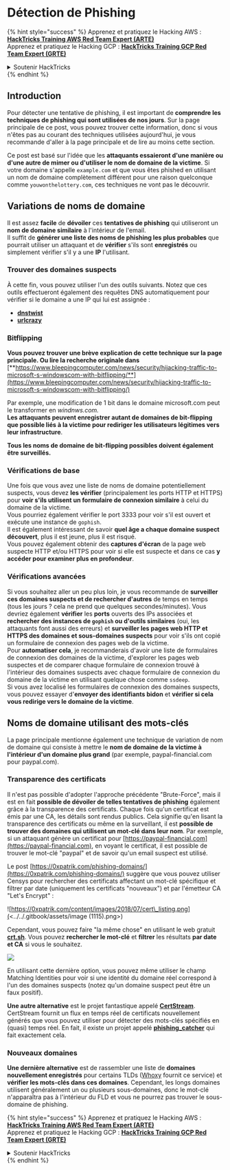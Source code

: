 # Détection de Phishing

{% hint style="success" %}
Apprenez et pratiquez le Hacking AWS :<img src="/.gitbook/assets/arte.png" alt="" data-size="line">[**HackTricks Training AWS Red Team Expert (ARTE)**](https://training.hacktricks.xyz/courses/arte)<img src="/.gitbook/assets/arte.png" alt="" data-size="line">\
Apprenez et pratiquez le Hacking GCP : <img src="/.gitbook/assets/grte.png" alt="" data-size="line">[**HackTricks Training GCP Red Team Expert (GRTE)**<img src="/.gitbook/assets/grte.png" alt="" data-size="line">](https://training.hacktricks.xyz/courses/grte)

<details>

<summary>Soutenir HackTricks</summary>

* Consultez les [**plans d'abonnement**](https://github.com/sponsors/carlospolop) !
* **Rejoignez le** 💬 [**groupe Discord**](https://discord.gg/hRep4RUj7f) ou le [**groupe telegram**](https://t.me/peass) ou **suivez-nous sur** **Twitter** 🐦 [**@hacktricks\_live**](https://twitter.com/hacktricks\_live)**.**
* **Partagez des astuces de hacking en soumettant des PR aux** [**HackTricks**](https://github.com/carlospolop/hacktricks) et [**HackTricks Cloud**](https://github.com/carlospolop/hacktricks-cloud) dépôts github.

</details>
{% endhint %}

## Introduction

Pour détecter une tentative de phishing, il est important de **comprendre les techniques de phishing qui sont utilisées de nos jours**. Sur la page principale de ce post, vous pouvez trouver cette information, donc si vous n'êtes pas au courant des techniques utilisées aujourd'hui, je vous recommande d'aller à la page principale et de lire au moins cette section.

Ce post est basé sur l'idée que les **attaquants essaieront d'une manière ou d'une autre de mimer ou d'utiliser le nom de domaine de la victime**. Si votre domaine s'appelle `example.com` et que vous êtes phished en utilisant un nom de domaine complètement différent pour une raison quelconque comme `youwonthelottery.com`, ces techniques ne vont pas le découvrir.

## Variations de noms de domaine

Il est assez **facile** de **dévoiler** ces **tentatives de phishing** qui utiliseront un **nom de domaine similaire** à l'intérieur de l'email.\
Il suffit de **générer une liste des noms de phishing les plus probables** que pourrait utiliser un attaquant et de **vérifier** s'ils sont **enregistrés** ou simplement vérifier s'il y a une **IP** l'utilisant.

### Trouver des domaines suspects

À cette fin, vous pouvez utiliser l'un des outils suivants. Notez que ces outils effectueront également des requêtes DNS automatiquement pour vérifier si le domaine a une IP qui lui est assignée :

* [**dnstwist**](https://github.com/elceef/dnstwist)
* [**urlcrazy**](https://github.com/urbanadventurer/urlcrazy)

### Bitflipping

**Vous pouvez trouver une brève explication de cette technique sur la page principale. Ou lire la recherche originale dans** [**https://www.bleepingcomputer.com/news/security/hijacking-traffic-to-microsoft-s-windowscom-with-bitflipping/**](https://www.bleepingcomputer.com/news/security/hijacking-traffic-to-microsoft-s-windowscom-with-bitflipping/)

Par exemple, une modification de 1 bit dans le domaine microsoft.com peut le transformer en _windnws.com._\
**Les attaquants peuvent enregistrer autant de domaines de bit-flipping que possible liés à la victime pour rediriger les utilisateurs légitimes vers leur infrastructure**.

**Tous les noms de domaine de bit-flipping possibles doivent également être surveillés.**

### Vérifications de base

Une fois que vous avez une liste de noms de domaine potentiellement suspects, vous devez **les vérifier** (principalement les ports HTTP et HTTPS) pour **voir s'ils utilisent un formulaire de connexion similaire** à celui du domaine de la victime.\
Vous pourriez également vérifier le port 3333 pour voir s'il est ouvert et exécute une instance de `gophish`.\
Il est également intéressant de savoir **quel âge a chaque domaine suspect découvert**, plus il est jeune, plus il est risqué.\
Vous pouvez également obtenir des **captures d'écran** de la page web suspecte HTTP et/ou HTTPS pour voir si elle est suspecte et dans ce cas **y accéder pour examiner plus en profondeur**.

### Vérifications avancées

Si vous souhaitez aller un peu plus loin, je vous recommande de **surveiller ces domaines suspects et de rechercher d'autres** de temps en temps (tous les jours ? cela ne prend que quelques secondes/minutes). Vous devriez également **vérifier** les **ports** ouverts des IPs associées et **rechercher des instances de `gophish` ou d'outils similaires** (oui, les attaquants font aussi des erreurs) et **surveiller les pages web HTTP et HTTPS des domaines et sous-domaines suspects** pour voir s'ils ont copié un formulaire de connexion des pages web de la victime.\
Pour **automatiser cela**, je recommanderais d'avoir une liste de formulaires de connexion des domaines de la victime, d'explorer les pages web suspectes et de comparer chaque formulaire de connexion trouvé à l'intérieur des domaines suspects avec chaque formulaire de connexion du domaine de la victime en utilisant quelque chose comme `ssdeep`.\
Si vous avez localisé les formulaires de connexion des domaines suspects, vous pouvez essayer d'**envoyer des identifiants bidon** et **vérifier si cela vous redirige vers le domaine de la victime**.

## Noms de domaine utilisant des mots-clés

La page principale mentionne également une technique de variation de nom de domaine qui consiste à mettre le **nom de domaine de la victime à l'intérieur d'un domaine plus grand** (par exemple, paypal-financial.com pour paypal.com).

### Transparence des certificats

Il n'est pas possible d'adopter l'approche précédente "Brute-Force", mais il est en fait **possible de dévoiler de telles tentatives de phishing** également grâce à la transparence des certificats. Chaque fois qu'un certificat est émis par une CA, les détails sont rendus publics. Cela signifie qu'en lisant la transparence des certificats ou même en la surveillant, il est **possible de trouver des domaines qui utilisent un mot-clé dans leur nom**. Par exemple, si un attaquant génère un certificat pour [https://paypal-financial.com](https://paypal-financial.com), en voyant le certificat, il est possible de trouver le mot-clé "paypal" et de savoir qu'un email suspect est utilisé.

Le post [https://0xpatrik.com/phishing-domains/](https://0xpatrik.com/phishing-domains/) suggère que vous pouvez utiliser Censys pour rechercher des certificats affectant un mot-clé spécifique et filtrer par date (uniquement les certificats "nouveaux") et par l'émetteur CA "Let's Encrypt" :

![https://0xpatrik.com/content/images/2018/07/cert\_listing.png](<../../.gitbook/assets/image (1115).png>)

Cependant, vous pouvez faire "la même chose" en utilisant le web gratuit [**crt.sh**](https://crt.sh). Vous pouvez **rechercher le mot-clé** et **filtrer** les résultats **par date et CA** si vous le souhaitez.

![](<../../.gitbook/assets/image (519).png>)

En utilisant cette dernière option, vous pouvez même utiliser le champ Matching Identities pour voir si une identité du domaine réel correspond à l'un des domaines suspects (notez qu'un domaine suspect peut être un faux positif).

**Une autre alternative** est le projet fantastique appelé [**CertStream**](https://medium.com/cali-dog-security/introducing-certstream-3fc13bb98067). CertStream fournit un flux en temps réel de certificats nouvellement générés que vous pouvez utiliser pour détecter des mots-clés spécifiés en (quasi) temps réel. En fait, il existe un projet appelé [**phishing\_catcher**](https://github.com/x0rz/phishing\_catcher) qui fait exactement cela.

### **Nouveaux domaines**

**Une dernière alternative** est de rassembler une liste de **domaines nouvellement enregistrés** pour certains TLDs ([Whoxy](https://www.whoxy.com/newly-registered-domains/) fournit ce service) et **vérifier les mots-clés dans ces domaines**. Cependant, les longs domaines utilisent généralement un ou plusieurs sous-domaines, donc le mot-clé n'apparaîtra pas à l'intérieur du FLD et vous ne pourrez pas trouver le sous-domaine de phishing.

{% hint style="success" %}
Apprenez et pratiquez le Hacking AWS :<img src="/.gitbook/assets/arte.png" alt="" data-size="line">[**HackTricks Training AWS Red Team Expert (ARTE)**](https://training.hacktricks.xyz/courses/arte)<img src="/.gitbook/assets/arte.png" alt="" data-size="line">\
Apprenez et pratiquez le Hacking GCP : <img src="/.gitbook/assets/grte.png" alt="" data-size="line">[**HackTricks Training GCP Red Team Expert (GRTE)**<img src="/.gitbook/assets/grte.png" alt="" data-size="line">](https://training.hacktricks.xyz/courses/grte)

<details>

<summary>Soutenir HackTricks</summary>

* Consultez les [**plans d'abonnement**](https://github.com/sponsors/carlospolop) !
* **Rejoignez le** 💬 [**groupe Discord**](https://discord.gg/hRep4RUj7f) ou le [**groupe telegram**](https://t.me/peass) ou **suivez-nous sur** **Twitter** 🐦 [**@hacktricks\_live**](https://twitter.com/hacktricks\_live)**.**
* **Partagez des astuces de hacking en soumettant des PR aux** [**HackTricks**](https://github.com/carlospolop/hacktricks) et [**HackTricks Cloud**](https://github.com/carlospolop/hacktricks-cloud) dépôts github.

</details>
{% endhint %}
